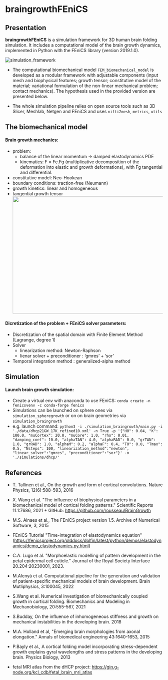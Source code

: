 # braingrowthFEniCS
 
## Presentation
**braingrowthFEniCS** is a simulation framework for 3D human brain folding simulation. It includes a computational model of the brain growth dynamics, implemented in Python with the FEniCS library (version 2019.1.0). 

![simulation_framework](https://github.com/annekerachni/braingrowthFEniCS/assets/89976599/abd59aaf-22aa-4c5f-a8dd-89c3fc85addc)

- The computational biomechanical model `FEM_biomechanical_model` is developed as a modular framework with adjustable components (input mesh and biophysical features; growth tensor; constitutive model of the material; variational formulation of the non-linear mechanical problem; contact mechanics). The hypothesis used in the provided version are presented below.
  
- The whole simulation pipeline relies on open source tools such as 3D Slicer, Meshlab, Netgen and FEniCS and uses `nifti2mesh`, `metrics`, `utils`

## The biomechanical model
#### Brain growth mechanics:
- problem:
  - balance of the linear momentum &#8594; damped elastodynamics PDE
  - kinematics: F = Fe.Fg (multiplicative decomposition of the deformation into elastic and growth deformations), with Fg tangential and differential.
- constitutive model: Neo-Hookean
- boundary conditions: traction-free (Neumann)
- growth kinetics: linear and homogeneous
- tangential growth tensor
   <br/> <img src=https://github.com/annekerachni/braingrowthFEniCS/assets/89976599/e6bc9336-30ae-43ae-9db2-ca8799c69a04 width="595" height="375">

#### Dicretization of the problem + FEniCS solver parameters:
- Discretization of the spatial domain with Finite Element Method (Lagrange, degree 1)
- Solver 
  - linearization method: Newton-Raphson
  - lienar solver + preconditioner : ‘gmres’ + ‘sor’ 
- Temporal integration method : generalized-alpha method

## Simulation 
#### Launch brain growth simulation:
- Create a virtual env with anaconda to use FEniCS: `conda create -n fenicsvenv -c conda-forge fenics`
- Simulations can be launched on sphere ones via `simulation_spheregrowth` or on on brain geometries via `simulation_braingrowth`
- e.g. launch command: `python3 -i ./simulation_braingrowth/main.py -i './data/dhcp21GW_17K_refined10.xml' -n True -p '{"H0": 0.04, "K": 100.0, "muCortex": 20.0, "muCore": 1.0, "rho": 0.01, "damping_coef": 10.0, "alphaTAN": 4.0, "alphaRAD": 0.0, "grTAN": 1.0, "grRAD": 1.0, "alphaM": 0.2, "alphaF": 0.4, "T0": 0.0, "Tmax": 0.5, "Nsteps": 100, "linearization_method":"newton", "linear_solver":"gmres", "preconditioner":"sor"}' -o './simulations/dhcp/' `

## References
- T. Tallinen et al., On the growth and form of cortical convolutions. Nature Physics, 12(6):588–593, 2016 
- X. Wang et al. "The influence of biophysical parameters in a biomechanical model of cortical folding patterns." Scientific Reports 11.1:7686, 2021 + GitHub: https://github.com/rousseau/BrainGrowth 

- M.S. Alnaes et al., The FEniCS project version 1.5. Archive of Numerical Software, 3, 2015
- FEniCS Tutorial "Time-integration of elastodynamics equation" (https://fenicsproject.org/olddocs/dolfin/latest/python/demos/elastodynamics/demo_elastodynamics.py.html)
- C.A. Lugo et al. "Morphoelastic modelling of pattern development in the petal epidermal cell cuticle." Journal of the Royal Society Interface 20.204:20230001, 2023. 
- M.Alenyà et al.  Computational pipeline for the generation and validation of patient-specific mechanical models of brain development. Brain Mutliphysics, 3:100045, 2022

- S.Wang et al. Numerical investigation of biomechanically coupled growth in cortical folding. Biomechanics and Modeling in Mechanobiology, 20:555-567, 2021
- S.Budday, On the influence of inhomogeneous stiffness and growth on mechanical instabilities in the developing brain. 2018
- M.A. Holland et al, "Emerging brain morphologies from axonal elongation." Annals of biomedical engineering 43:1640-1653, 2015
- P.Bayly et al., A cortical folding model incorporating stress-dependent growth explains gyral wavelengths and stress patterns in the developing brain. Physics Biology, 2013

- fetal MRI atlas from the dHCP project: https://gin.g-node.org/kcl_cdb/fetal_brain_mri_atlas

